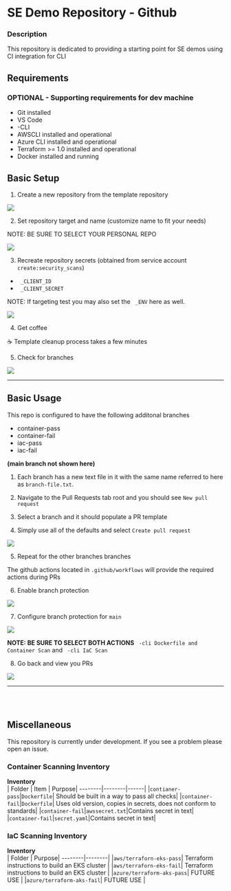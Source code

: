 #   SE Demo Repository - Github

### Description
This repository is dedicated to providing a starting point for SE demos using CI integration for  CLI

## Requirements

### OPTIONAL - Supporting requirements for dev machine

* Git installed
* VS Code
*  -CLI
* AWSCLI installed and operational
* Azure CLI installed and operational
* Terraform >= 1.0 installed and operational
* Docker installed and running

## Basic Setup

1. Create a new repository from the template repository

![](images/create_from_template.png)

2. Set repository target and name (customize name to fit your needs)

NOTE: BE SURE TO SELECT YOUR PERSONAL REPO

![](images/create_repo.png)

3. Recreate repository secrets (obtained from   service account `create:security_scans`)
  * ` _CLIENT_ID`
  * ` _CLIENT_SECRET`

NOTE: If targeting test you may also set the ` _ENV` here as well.

![](images/create_secrets.png)

4. Get coffee

☕️ Template cleanup process takes a few minutes

5. Check for branches

![](images/check_branches.png)

-------------------
## Basic Usage

This repo is configured to have the following additonal branches

* container-pass
* container-fail
* iac-pass
* iac-fail

**(main branch not shown here)**

1. Each branch has a new text file in it with the same name referred to here as `branch-file.txt`.

2. Navigate to the Pull Requests tab root and you should see `New pull request`

3. Select a branch and it should populate a PR template

4. Simply use all of the defaults and select `Create pull request`

![](images/create-pr.png)

5. Repeat for the other branches branches

The github actions located in `.github/workflows` will provide the required actions during PRs

6. Enable branch protection

![](images/branch-protection.png)

7. Configure branch protection for `main`

![](images/branch_policy.png)

**NOTE: BE SURE TO SELECT BOTH ACTIONS** ` -cli Dockerfile and Container Scan` and ` -cli IaC Scan`

8. Go back and view you PRs

![](images/prs_listed.png)

----------------------
</br>
</br>

## Miscellaneous

This repository is currently under development. If you see a problem please open an issue.

### Container Scanning Inventory

<b>Inventory</b></br>
| Folder | Item | Purpose|
--------|--------|------|
|`contianer-pass`|`Dockerfile`| Should be built in a way to pass all checks|
|`container-fail`|`Dockerfile`| Uses old version, copies in secrets, does not conform to standards|
|`container-fail`|`awssecret.txt`|Contains secret in text|
|`container-fail`|`secret.yaml`|Contains secret in text|

### IaC Scanning Inventory

<b>Inventory</b></br>
| Folder | Purpose|
--------|--------|
|`aws/terraforn-eks-pass`| Terraform instructions to build an EKS cluster |
|`aws/terraforn-eks-fail`| Terraform instructions to build an EKS cluster |
|`azure/terraform-aks-pass`| FUTURE USE |
|`azure/terraform-aks-fail`| FUTURE USE |

